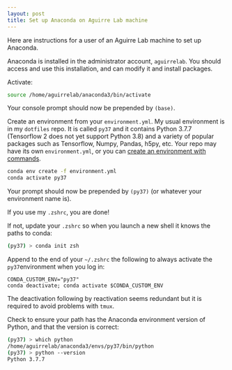 ```yaml
---
layout: post
title: Set up Anaconda on Aguirre Lab machine 
---
```


Here are instructions for a user of an Aguirre Lab machine to set up Anaconda.

Anaconda is installed in the administrator account, `aguirrelab`. You should access and use this installation, and can modify it and install packages.

Activate:

```zsh
source /home/aguirrelab/anaconda3/bin/activate
```

Your console prompt should now be prepended by `(base)`.

Create an environment from your `environment.yml`. My usual environment is in my `dotfiles` repo. It is called `py37` and it contains Python 3.7.7 (Tensorflow 2 does not yet support Python 3.8) and a variety of popular packages such as Tensorflow, Numpy, Pandas, h5py, etc. Your repo may have its own `environment.yml`, or you can [create an environment with commands](https://docs.conda.io/projects/conda/en/latest/user-guide/tasks/manage-environments.html#creating-an-environment-with-commands).

```zsh
conda env create -f environment.yml
conda activate py37
```

Your prompt should now be prepended by `(py37)` (or whatever your environment name is).

If you use my `.zshrc`, you are done!

If not, update your `.zshrc` so when you launch a new shell it knows the paths to conda:

```zsh
(py37) > conda init zsh
```

Append to the end of your `~/.zshrc` the following to always activate the `py37`environment when you log in:

```
CONDA_CUSTOM_ENV="py37"
conda deactivate; conda activate $CONDA_CUSTOM_ENV
```

The deactivation following by reactivation seems redundant but it is required to avoid problems with `tmux`.

Check to ensure your path has the Anaconda environment version of Python, and that the version is correct:

```zsh
(py37) > which python
/home/aguirrelab/anaconda3/envs/py37/bin/python
(py37) > python --version
Python 3.7.7
```